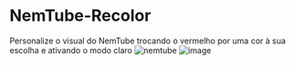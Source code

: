 # NemTube-Recolor
Personalize o visual do NemTube trocando o vermelho por uma cor à sua escolha e ativando o modo claro
![nemtube](https://github.com/user-attachments/assets/b28a84bb-1878-42eb-95f3-ebeb7d72cc69)
![image](https://github.com/user-attachments/assets/167ee0f9-1a31-4251-91e3-01089d43989b)
